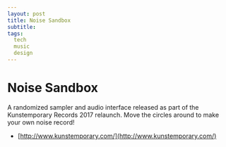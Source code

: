 ```yaml
---
layout: post
title: Noise Sandbox
subtitle: 
tags:
  tech
  music
  design
---
```


# Noise Sandbox

A randomized sampler and audio interface released as part of the Kunstemporary Records 2017 relaunch. Move the circles around to make your own noise record!
* [http://www.kunstemporary.com/](http://www.kunstemporary.com/)
